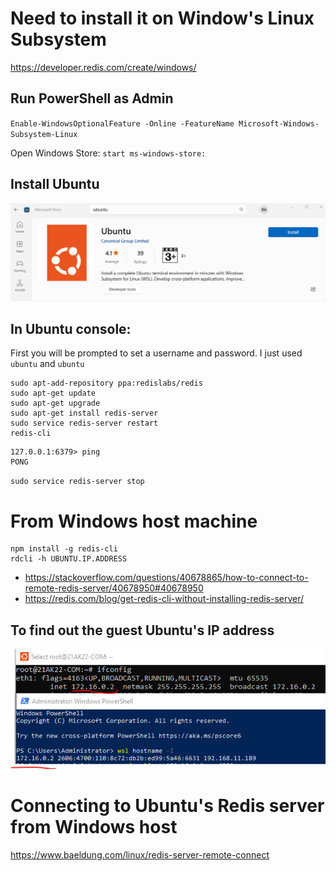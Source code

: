# Need to install it on Window's Linux Subsystem

https://developer.redis.com/create/windows/

## Run PowerShell as Admin

`Enable-WindowsOptionalFeature -Online -FeatureName Microsoft-Windows-Subsystem-Linux`

Open Windows Store: `start ms-windows-store:`

## Install Ubuntu

![](https://raw.githubusercontent.com/atabegruslan/Others/master/Illustrations/Storage/Windows_store_install_Ubuntu.png)

## In Ubuntu console:

First you will be prompted to set a username and password. I just used `ubuntu` and `ubuntu`

```
sudo apt-add-repository ppa:redislabs/redis
sudo apt-get update
sudo apt-get upgrade
sudo apt-get install redis-server
sudo service redis-server restart
redis-cli
```

```
127.0.0.1:6379> ping
PONG
```

`sudo service redis-server stop`

# From Windows host machine

```
npm install -g redis-cli
rdcli -h UBUNTU.IP.ADDRESS
```

- https://stackoverflow.com/questions/40678865/how-to-connect-to-remote-redis-server/40678950#40678950
- https://redis.com/blog/get-redis-cli-without-installing-redis-server/

## To find out the guest Ubuntu's IP address

![](https://raw.githubusercontent.com/atabegruslan/Others/master/Illustrations/Storage/find_guest_ubuntu_IP.jpg)

# Connecting to Ubuntu's Redis server from Windows host

https://www.baeldung.com/linux/redis-server-remote-connect
